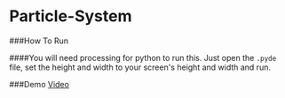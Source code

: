 # Particle-System

###How To Run

####You will need processing for python to run this. Just open the `.pyde` file, set the height and width to your screen's height and width and run.

###Demo
[Video](https://www.youtube.com/watch?v=-vUuerg9qiw)
